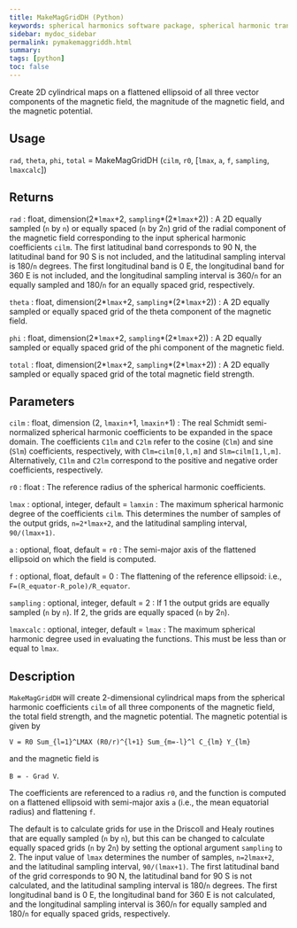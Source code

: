 ```yaml
---
title: MakeMagGridDH (Python)
keywords: spherical harmonics software package, spherical harmonic transform, legendre functions, multitaper spectral analysis, fortran, Python, gravity, magnetic field
sidebar: mydoc_sidebar
permalink: pymakemaggriddh.html
summary:
tags: [python]
toc: false
---
```


Create 2D cylindrical maps on a flattened ellipsoid of all three vector components of the magnetic field, the magnitude of the magnetic field, and the magnetic potential.

## Usage

`rad`, `theta`, `phi`, `total` = MakeMagGridDH (`cilm`, `r0`, [`lmax`, `a`, `f`, `sampling`, `lmaxcalc`])

## Returns

`rad` : float, dimension(2\*`lmax`+2, `sampling`\*(2\*`lmax`+2)) 
:   A 2D equally sampled (`n` by `n`) or equally spaced (`n` by 2`n`) grid of the radial component of the magnetic field corresponding to the input spherical harmonic coefficients `cilm`. The first latitudinal band corresponds to 90 N, the latitudinal band for 90 S is not included, and the latitudinal sampling interval is 180/`n` degrees. The first longitudinal band is 0 E, the longitudinal band for 360 E is not included, and the longitudinal sampling interval is 360/`n` for an equally sampled and 180/`n` for an equally spaced grid, respectively.

`theta` : float, dimension(2\*`lmax`+2, `sampling`\*(2\*`lmax`+2)) 
:   A 2D equally sampled or equally spaced grid of the theta component of the magnetic field.

`phi` : float, dimension(2\*`lmax`+2, `sampling`\*(2\*`lmax`+2)) 
:   A 2D equally sampled or equally spaced grid of the phi component of the magnetic field. 

`total` : float, dimension(2\*`lmax`+2, `sampling`\*(2\*`lmax`+2)) 
:   A 2D equally sampled or equally spaced grid of the total magnetic field strength. 

## Parameters

`cilm` : float, dimension (2, `lmaxin`+1, `lmaxin`+1)
:   The real Schmidt semi-normalized spherical harmonic coefficients to be expanded in the space domain. The coefficients `C1lm` and `C2lm` refer to the cosine (`Clm`) and sine (`Slm`) coefficients, respectively, with `Clm=cilm[0,l,m]` and `Slm=cilm[1,l,m]`. Alternatively, `C1lm` and `C2lm` correspond to the positive and negative order coefficients, respectively.

`r0` : float
:   The reference radius of the spherical harmonic coefficients.

`lmax` : optional, integer, default = `lamxin`
:   The maximum spherical harmonic degree of the coefficients `cilm`. This determines the number of samples of the output grids, `n=2*lmax+2`, and the latitudinal sampling interval, `90/(lmax+1)`.

`a` : optional, float, default = `r0`
:   The semi-major axis of the flattened ellipsoid on which the field is computed.

`f` : optional, float, default = 0
:   The flattening of the reference ellipsoid: i.e., `F=(R_equator-R_pole)/R_equator`.

`sampling` : optional, integer, default = 2
:   If 1 the output grids are equally sampled (`n` by `n`). If 2, the grids are equally spaced (`n` by 2`n`).

`lmaxcalc` : optional, integer, default = `lmax`
:   The maximum spherical harmonic degree used in evaluating the functions. This must be less than or equal to `lmax`.

## Description

`MakeMagGridDH` will create 2-dimensional cylindrical maps from the spherical harmonic coefficients `cilm` of all three components of the magnetic field, the total field strength, and the magnetic potential. The magnetic potential is given by

`V = R0 Sum_{l=1}^LMAX (R0/r)^{l+1} Sum_{m=-l}^l C_{lm} Y_{lm}`

and the magnetic field is

`B = - Grad V`.

The coefficients are referenced to a radius `r0`, and the function is computed on a flattened ellipsoid with semi-major axis `a` (i.e., the mean equatorial radius) and flattening `f`.

The default is to calculate grids for use in the Driscoll and Healy routines that are equally sampled (`n` by `n`), but this can be changed to calculate equally spaced grids (`n` by 2`n`) by setting the optional argument `sampling` to 2. The input value of `lmax` determines the number of samples, `n=2lmax+2`, and the latitudinal sampling interval, `90/(lmax+1)`. The first latitudinal band of the grid corresponds to 90 N, the latitudinal band for 90 S is not calculated, and the latitudinal sampling interval is 180/`n` degrees. The first longitudinal band is 0 E, the longitudinal band for 360 E is not calculated, and the longitudinal sampling interval is 360/`n` for equally sampled and 180/`n` for equally spaced grids, respectively.
